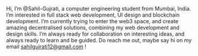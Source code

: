 Hi, I’m @Sahil-Gujrati, a computer engineering student from Mumbai, India.
I’m interested in full stack web development, UI design and blockchain development.
I’m currently trying to enter the web3 space, and create amazing decentralised solutions, combining my web development and design skills.
I’m always ready for collaboration on interesting ideas, and always ready to learn and be guided.
Do reach me out, maybe say hi on my email sahilgujrati12@gmail.com !

<!---
Sahil-Gujrati/Sahil-Gujrati is a ✨ special ✨ repository because its `README.md` (this file) appears on your GitHub profile.
You can click the Preview link to take a look at your changes.
--->
